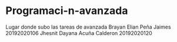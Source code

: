 # Programaci-n-avanzada
Lugar donde subo las tareas de avanzada
Brayan Elian Peña Jaimes 20192020106
Jhesnit Dayana Acuña Calderon 20192020120
